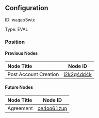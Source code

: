 # 
## Configuration
ID:  waqap3wtx

Type: EVAL 








### Position

#### Previous Nodes
| Node Title | Node ID |
| :------------- | ------------ |
| Post Account Creation | [i2k2g4dd4k](./i2k2g4dd4k.md) | 
 
 #### Future Nodes
| Node Title | Node ID |
| :------------- | ------------ |
| Agreement |[ce4oo61zup](./ce4oo61zup.md) | 